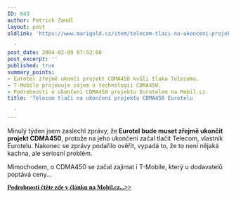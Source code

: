 ```yaml
---
ID: 843
author: Patrick Zandl
layout: post
oldlink: 'https://www.marigold.cz/item/telecom-tlaci-na-ukonceni-projektu-cdma450-eurotelu

  '
post_date: 2004-02-09 07:52:00
post_excerpt: ''
published: true
summary_points:
- Eurotel zřejmě ukončí projekt CDMA450 kvůli tlaku Telecomu.
- T-Mobile projevuje zájem o technologii CDMA450.
- Podrobnosti o ukončení CDMA450 projektu Eurotelem na Mobil.cz.
title: 'Telecom tlačí na ukončení projektu CDMA450 Eurotelu

  '
---
```


<p>
Minulý týden jsem zaslechl zprávy, že<STRONG> Eurotel bude muset zřejmě ukončit projekt CDMA450</STRONG>, protože na jeho ukončení začal tlačit Telecom, vlastník Eurotelu. Nakonec se zprávy podařilo ověřit, vypadá to, že to není nějaká kachna, ale seriosní problém. </p>

<p>
Mimochodem, o CDMA450 se začal zajímat i T-Mobile, který u dodavatelů poptává ceny...</p>
<FONT face=Times><STRONG><A href="http://mobil.idnes.cz/mobilni_komunikace/operatori/nasi_operatori/cdma040206.html" target=_blank>
<p>
<FONT face=Times><STRONG>Podrobnosti čtěte zde v článku na Mobil.cz...&gt;&gt;</STRONG></FONT></p>

<p>
</A></STRONG></FONT>&#160;</p>